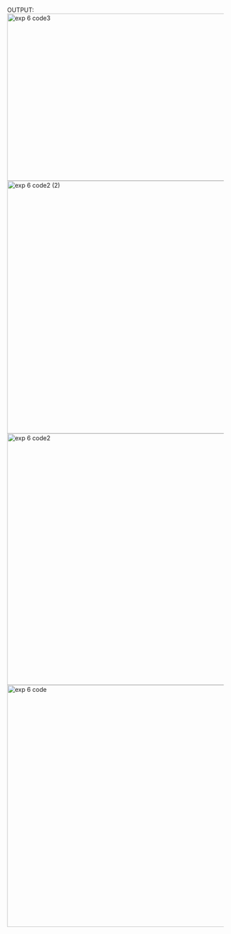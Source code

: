 OUTPUT:
<img width="540" height="389" alt="exp 6 code3" src="https://github.com/user-attachments/assets/c62bb57f-8695-4bc4-806e-674b876c5565" />
<img width="619" height="588" alt="exp 6 code2 (2)" src="https://github.com/user-attachments/assets/36e0f967-f852-433b-a0ca-948025914158" />
<img width="629" height="585" alt="exp 6 code2" src="https://github.com/user-attachments/assets/3557529b-9ef0-4232-86a5-0a2c6161d91c" />
<img width="655" height="563" alt="exp 6 code" src="https://github.com/user-attachments/assets/f89ad52e-19aa-4ede-9cde-f9c7621bffa4" />
